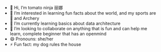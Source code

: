 - 👋 Hi, I’m tomato ninja 丽娜
- 👀 I’m interested in learning fun facts about the world, and my sports are 🎾 and Archery
- 🌱 I’m currently learning basics about data architecture 
- 💞️ I’m looking to collaborate on anything that is fun and can help me learn, complete beginner that has an openmind
- 😄 Pronouns: she/her
- ⚡ Fun fact: my dog rules the house

<!---
renading89/renading89 is a ✨ special ✨ repository because its `README.md` (this file) appears on your GitHub profile.
You can click the Preview link to take a look at your changes.
--->
